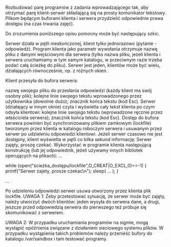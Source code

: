 Rozbudować parę programów z zadania wprowadzającego  tak, aby otrzymać parę klient-serwer składającą się na prosty komunikator tekstowy. Plikom będącym buforami klienta i serwera przydzielić odpowiednie prawa dostępu (na czas trwania zajęć).

Do zrozumienia poniższego opisu pomocny może być następujący szkic.

Serwer działa w pętli nieskończonej, klient tylko jednorazowo (pytanie - odpowiedź). Program klienta jako parametr wywołania otrzymuje nazwę pliku z danymi wejściowymi dla serwera (tylko nazwa pliku, jeżeli klienta i serwera uruchamiamy w tym samym katalogu, w przeciwnym razie trzeba podać całą ścieżkę do pliku). Serwer jest jeden, klientów może być wielu, działających równocześnie, np. z różnych okien.

Klient przesyła do bufora serwera:

nazwę swojego pliku do przesłania odpowiedzi (każdy klient ma swój osobny plik);
kolejne linie swojego tekstu wprowadzonego przez użytkownika (dowolnie dużo);
znacznik końca tekstu (kod Esc).
Serwer (działający w innym oknie) czyta i wyświetla cały tekst  klienta po czym odsyła klientowi:
kolejne linie swojego tekstu (wprowadzone ręcznie przez właściciela serwera);
znacznik końca tekstu (kod Esc).
Dostęp do bufora serwera powinien być synchronizowany plikiem zamkowym (lockfile) tworzonym przez klienta w katalogu roboczym serwera i usuwanym przez serwer po udzieleniu odpowiedzi klientowi. Jeżeli serwer czasowo nie jest dostępny, klient wyświetla w pętli co kilka sekund informację: Serwer zajęty, proszę czekać.  Wykorzystać w programie klienta następującą konstrukcję (lub jej odpowiednik, jeżeli używamy innych bibliotek operujących na plikach):
   ...
   
   while (open("ścieżka_dostępu/lockfile",O_CREAT|O_EXCL,0)==-1) {
      printf("Serwer zajety, prosze czekac\n");
      sleep( ... );
   }
   
   ...
   
Po udzieleniu odpowiedzi serwer usuwa utworzony przez klienta plik lockfile.
UWAGA 1: Żeby przetestować sytuację, że serwer może być zajęty, należy utworzyć dwóch klientów: jeden wysyła do serwera dane, a drugi, jeszcze przed odpowiedzią serwera do pierwszego też próbuje się skomunikować z serwerem.

UWAGA 2: W przypadku uruchamiania programów na sigmie, mogą wystąpić opóźnienia związane z działaniem sieciowego systemu plików. W przypadku wystąpienia takich problemów należy przenieść bufory do katalogu /var/sandbox i tam testować programy.

